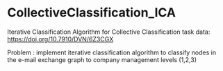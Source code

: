 # CollectiveClassification_ICA
Iterative Classification Algorithm for Collective Classification task 
data: https://doi.org/10.7910/DVN/6Z3CGX

Problem : 
implement iterative classification algorithm to classify nodes in the e-mail exchange graph to company management levels (1,2,3)
